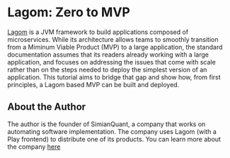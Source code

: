 Lagom: Zero to MVP
===

[Lagom](https://www.lagomframework.com/) is a JVM framework to build applications composed of microservices. While its architecture allows teams to smoothly transition from a Miminum Viable Product (MVP) to a large application, the standard documentation assumes that its readers already working with a large application, and focuses on addressing the issues that come with scale rather than on the steps needed to deploy the simplest version of an application. This tutorial aims to bridge that gap and show how, from first principles, a Lagom based MVP can be built and deployed. 

## About the Author

The author is the founder of SimianQuant, a company that works on automating software implementation. The company uses Lagom (with a Play frontend) to distribute one of its products. You can learn more about the company [here](https://simianquant.com/)